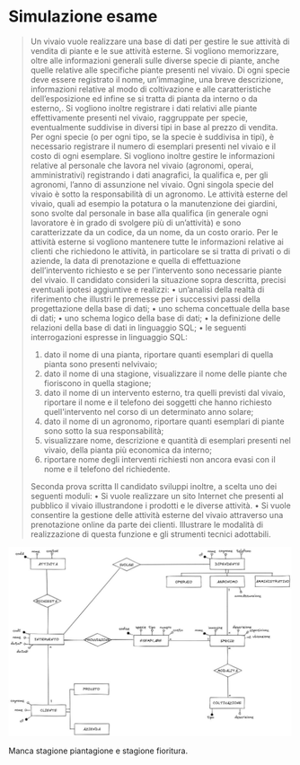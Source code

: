 # Simulazione esame

> Un vivaio vuole realizzare una base di dati per gestire le sue attività di vendita di piante e le sue
attività esterne.
Si vogliono memorizzare, oltre alle informazioni generali sulle diverse specie di piante, anche
quelle relative alle specifiche piante presenti nel vivaio.
Di ogni specie deve essere registrato il nome, un’immagine, una breve descrizione, informazioni
relative al modo di coltivazione e alle caratteristiche dell’esposizione ed infine se si tratta di pianta
da interno o da esterno,.
Si vogliono inoltre registrare i dati relativi alle piante effettivamente presenti nel vivaio,
raggruppate per specie, eventualmente suddivise in diversi tipi in base al prezzo di vendita. Per ogni
specie (o per ogni tipo, se la specie è suddivisa in tipi), è necessario registrare il numero di
esemplari presenti nel vivaio e il costo di ogni esemplare.
Si vogliono inoltre gestire le informazioni relative al personale che lavora nel vivaio (agronomi,
operai, amministrativi) registrando i dati anagrafici, la qualifica e, per gli agronomi, l’anno di
assunzione nel vivaio. Ogni singola specie del vivaio è sotto la responsabilità di un agronomo.
Le attività esterne del vivaio, quali ad esempio la potatura o la manutenzione dei giardini, sono
svolte dal personale in base alla qualifica (in generale ogni lavoratore è in grado di svolgere più di
un’attività) e sono caratterizzate da un codice, da un nome, da un costo orario.
Per le attività esterne si vogliono mantenere tutte le informazioni relative ai clienti che richiedono le
attività, in particolare se si tratta di privati o di aziende, la data di prenotazione e quella di
effettuazione dell’intervento richiesto e se per l’intervento sono necessarie piante del vivaio.
Il candidato consideri la situazione sopra descritta, precisi eventuali ipotesi aggiuntive e realizzi:
• un’analisi della realtà di riferimento che illustri le premesse per i successivi passi della
progettazione della base di dati;
• uno schema concettuale della base di dati;
• uno schema logico della base di dati;
• la definizione delle relazioni della base di dati in linguaggio SQL;
• le seguenti interrogazioni espresse in linguaggio SQL:
> 
> 1. dato il nome di una pianta, riportare quanti esemplari di quella pianta sono presenti
> nelvivaio;
> 2. dato il nome di una stagione, visualizzare il nome delle piante che fioriscono in quella
> stagione;
> 3. dato il nome di un intervento esterno, tra quelli previsti dal vivaio, riportare il nome e il
> telefono dei soggetti che hanno richiesto quell'intervento nel corso di un determinato
> anno solare;
> 4. dato il nome di un agronomo, riportare quanti esemplari di piante sono sotto la sua
> responsabilità;
> 5. visualizzare nome, descrizione e quantità di esemplari presenti nel vivaio, della pianta
> più economica da interno;
> 6. riportare nome degli interventi richiesti non ancora evasi con il nome e il telefono del
> richiedente.
> 
> Seconda prova scritta
> Il candidato sviluppi inoltre, a scelta uno dei seguenti moduli:
> • Si vuole realizzare un sito Internet che presenti al pubblico il vivaio illustrandone i
> prodotti e le
> diverse attività.
> • Si vuole consentire la gestione delle attività esterne del vivaio attraverso una
> prenotazione online da parte dei clienti. Illustrare le modalità di realizzazione di questa
> funzione e gli strumenti tecnici adottabili.
> 

![WhatsApp Image 2022-03-21 at 11.55.07.jpeg](Simulazione%20esame%2002e3108dc7e04bd7b7821b04492a4ddb/WhatsApp_Image_2022-03-21_at_11.55.07.jpeg)

Manca stagione piantagione e stagione fioritura.